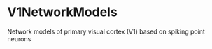 V1NetworkModels
===============

Network models of primary visual cortex (V1) based on spiking point neurons 
